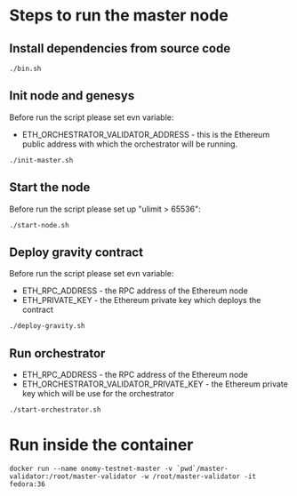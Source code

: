 # Steps to run the master node

## Install dependencies from source code

```
./bin.sh
```

## Init node and genesys

Before run the script please set evn variable:

* ETH_ORCHESTRATOR_VALIDATOR_ADDRESS - this is the Ethereum public address with which the orchestrator will be running.

```
./init-master.sh
```

## Start the node

Before run the script please set up "ulimit > 65536":

```
./start-node.sh
```

## Deploy gravity contract

Before run the script please set evn variable:

* ETH_RPC_ADDRESS - the RPC address of the Ethereum node
* ETH_PRIVATE_KEY - the Ethereum private key which deploys the contract

```
./deploy-gravity.sh
```

## Run orchestrator

* ETH_RPC_ADDRESS - the RPC address of the Ethereum node
* ETH_ORCHESTRATOR_VALIDATOR_PRIVATE_KEY - the Ethereum private key which will be use for the orchestrator

```
./start-orchestrator.sh
```

# Run inside the container

```
docker run --name onomy-testnet-master -v `pwd`/master-validator:/root/master-validator -w /root/master-validator -it fedora:36
```